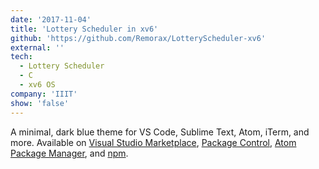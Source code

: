 ```yaml
---
date: '2017-11-04'
title: 'Lottery Scheduler in xv6'
github: 'https://github.com/Remorax/LotteryScheduler-xv6'
external: ''
tech:
  - Lottery Scheduler
  - C
  - xv6 OS
company: 'IIIT'
show: 'false'
---
```


A minimal, dark blue theme for VS Code, Sublime Text, Atom, iTerm, and more. Available on [Visual Studio Marketplace](https://marketplace.visualstudio.com/items?itemName=brittanychiang.halcyon-vscode), [Package Control](https://packagecontrol.io/packages/Halcyon%20Theme), [Atom Package Manager](https://atom.io/themes/halcyon-syntax), and [npm](https://www.npmjs.com/package/hyper-halcyon-theme).
